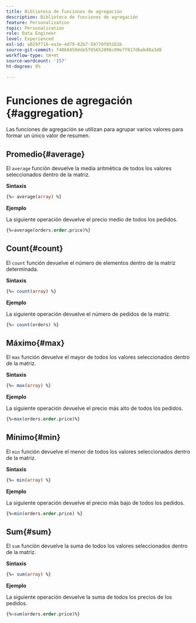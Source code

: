 ```yaml
---
title: Biblioteca de funciones de agregación
description: Biblioteca de funciones de agregación
feature: Personalization
topic: Personalization
role: Data Engineer
level: Experienced
exl-id: a029f716-ea1e-4d79-82b7-59770f05161b
source-git-commit: f4068450dde5f85652096c09e7f817dbab40a3d8
workflow-type: tm+mt
source-wordcount: '157'
ht-degree: 9%

---
```


# Funciones de agregación {#aggregation}

Las funciones de agregación se utilizan para agrupar varios valores para formar un único valor de resumen.

## Promedio{#average}

El `average` función devuelve la media aritmética de todos los valores seleccionados dentro de la matriz.

**Sintaxis**

```sql
{%= average(array) %}
```

**Ejemplo**

La siguiente operación devuelve el precio medio de todos los pedidos.

```sql
{%=average(orders.order.price)%}
```

## Count{#count}

El `count` función devuelve el número de elementos dentro de la matriz determinada.

**Sintaxis**

```sql
{%= count(array) %}
```

**Ejemplo**

La siguiente operación devuelve el número de pedidos de la matriz.

```sql
{%= count(orders) %}
```

## Máximo{#max}

El `max` función devuelve el mayor de todos los valores seleccionados dentro de la matriz.

**Sintaxis**

```sql
{%= max(array) %}
```

**Ejemplo**

La siguiente operación devuelve el precio más alto de todos los pedidos.

```sql
{%=max(orders.order.price)%}
```

## Mínimo{#min}

El `min` función devuelve el menor de todos los valores seleccionados dentro de la matriz.

**Sintaxis**

```sql
{%= min(array) %}
```

**Ejemplo**

La siguiente operación devuelve el precio más bajo de todos los pedidos.

```sql
{%=min(orders.order.price) %}
```

## Sum{#sum}

El `sum` función devuelve la suma de todos los valores seleccionados dentro de la matriz.

**Sintaxis**

```sql
{%= sum(array) %}
```

**Ejemplo**

La siguiente operación devuelve la suma de todos los precios de los pedidos.

```sql
{%=sum(orders.order.price)%}
```
